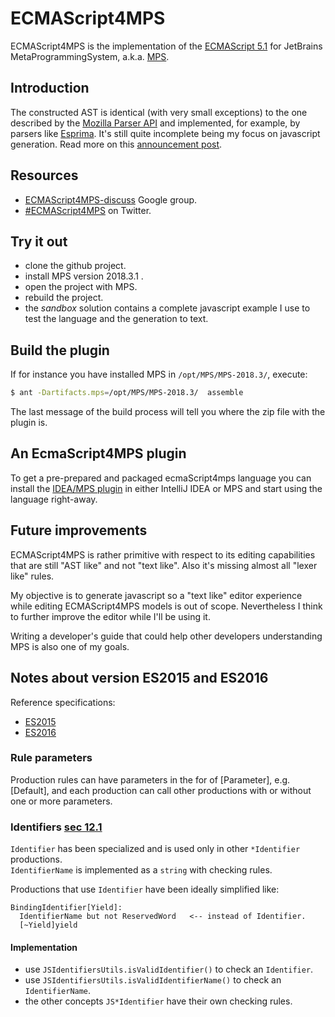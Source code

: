 # ECMAScript4MPS

ECMAScript4MPS is the implementation of the [ECMAScript 5.1](http://www.ecma-international.org/ecma-262/5.1/) for JetBrains MetaProgrammingSystem, a.k.a. [MPS](https://www.jetbrains.com/mps/).

## Introduction

The constructed AST is identical (with very small exceptions) to the one described by the [Mozilla Parser API](https://developer.mozilla.org/en-US/docs/Mozilla/Projects/SpiderMonkey/Parser_API) and implemented, for example, by parsers like [Esprima](http://esprima.org/).
It's still quite incomplete being my focus on javascript generation.
Read more on this [announcement post](http://mar9000.org/bliki/ecma-script-4-mps.html).

## Resources

  * [ECMAScript4MPS-discuss](https://groups.google.com/forum/#!forum/ecmascript4mps-discuss) Google group.
  * [#ECMAScript4MPS](https://twitter.com/hashtag/ECMAScript4MPS) on Twitter.

## Try it out

  * clone the github project.
  * install MPS version 2018.3.1 .
  * open the project with MPS.
  * rebuild the project.
  * the *sandbox* solution contains a complete javascript example I use to test the language and the generation to text.

## Build the plugin

If for instance you have installed MPS in `/opt/MPS/MPS-2018.3/`, execute:
```bash
$ ant -Dartifacts.mps=/opt/MPS/MPS-2018.3/  assemble

```
The last message of the build process will tell you where the zip file with the plugin is.

## An EcmaScript4MPS plugin

To get a pre-prepared and packaged ecmaScript4mps language you can install the [IDEA/MPS plugin](https://plugins.jetbrains.com/plugin/8199?pr=) in either IntelliJ IDEA or MPS and start using the language right-away.

## Future improvements

ECMAScript4MPS is rather primitive with respect to its editing capabilities that are still "AST like" and not "text like". Also it's missing almost all "lexer like" rules.

My objective is to generate javascript so a "text like" editor experience while editing ECMAScript4MPS models is out of scope. Nevertheless I think to further improve the editor while I'll be using it.

Writing a developer's guide that could help other developers understanding MPS is also one of my goals.

## Notes about version ES2015 and ES2016

Reference specifications:

  * [ES2015](https://www.ecma-international.org/ecma-262/6.0/)
  * [ES2016](https://www.ecma-international.org/ecma-262/7.0/)

### Rule parameters

Production rules can have parameters in the for of [Parameter], e.g. [Default], and each production can call other productions with or without one or more parameters.

### Identifiers [sec 12.1](https://www.ecma-international.org/ecma-262/7.0/#sec-identifiers)

`Identifier` has been specialized and is used only in other `*Identifier` productions.  
`IdentifierName` is implemented as a `string` with checking rules.

Productions that use `Identifier` have been ideally simplified like:
```
BindingIdentifier[Yield]:
  IdentifierName but not ReservedWord   <-- instead of Identifier.
  [~Yield]yield
```

#### Implementation

  * use `JSIdentifiersUtils.isValidIdentifier()` to check an `Identifier`.
  * use `JSIdentifiersUtils.isValidIdentifierName()` to check an `IdentifierName`.
  * the other concepts `JS*Identifier` have their own checking rules.
